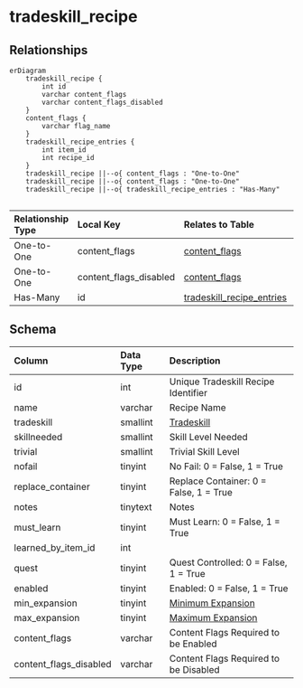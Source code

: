 # tradeskill_recipe

## Relationships

```mermaid
erDiagram
    tradeskill_recipe {
        int id
        varchar content_flags
        varchar content_flags_disabled
    }
    content_flags {
        varchar flag_name
    }
    tradeskill_recipe_entries {
        int item_id
        int recipe_id
    }
    tradeskill_recipe ||--o{ content_flags : "One-to-One"
    tradeskill_recipe ||--o{ content_flags : "One-to-One"
    tradeskill_recipe ||--o{ tradeskill_recipe_entries : "Has-Many"


```


| Relationship Type | Local Key | Relates to Table | Foreign Key |
| :--- | :--- | :--- | :--- |
| One-to-One | content_flags | [content_flags](../../schema/flagging/content_flags.md) | flag_name |
| One-to-One | content_flags_disabled | [content_flags](../../schema/flagging/content_flags.md) | flag_name |
| Has-Many | id | [tradeskill_recipe_entries](../../schema/tradeskills/tradeskill_recipe_entries.md) | recipe_id |


## Schema

| Column | Data Type | Description |
| :--- | :--- | :--- |
| id | int | Unique Tradeskill Recipe Identifier |
| name | varchar | Recipe Name |
| tradeskill | smallint | [Tradeskill](../../../../server/player/skills) |
| skillneeded | smallint | Skill Level Needed |
| trivial | smallint | Trivial Skill Level |
| nofail | tinyint | No Fail: 0 = False, 1 = True |
| replace_container | tinyint | Replace Container: 0 = False, 1 = True |
| notes | tinytext | Notes |
| must_learn | tinyint | Must Learn: 0 = False, 1 = True |
| learned_by_item_id | int |  |
| quest | tinyint | Quest Controlled: 0 = False, 1 = True |
| enabled | tinyint | Enabled: 0 = False, 1 = True |
| min_expansion | tinyint | [Minimum Expansion](../../../../server/operation/expansion-list) |
| max_expansion | tinyint | [Maximum Expansion](../../../../server/operation/expansion-list) |
| content_flags | varchar | Content Flags Required to be Enabled |
| content_flags_disabled | varchar | Content Flags Required to be Disabled |

